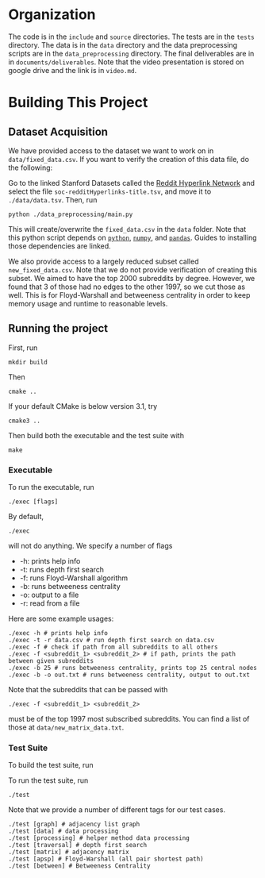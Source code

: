 # Organization
The code is in the `include` and `source` directories. The tests are in the `tests` directory. The data is in the `data` directory and the data preprocessing scripts are in the `data_preprocessing` directory. The final deliverables are in in `documents/deliverables`. Note that the video presentation is stored on google drive and the link is in `video.md`. 

# Building This Project

## Dataset Acquisition
We have provided access to the dataset we want to work on in `data/fixed_data.csv`. If you want to verify the creation of this data file, do the following:

Go to the linked Stanford Datasets called the [Reddit Hyperlink Network](http://snap.stanford.edu/data/soc-RedditHyperlinks.html) and select the file `soc-redditHyperlinks-title.tsv`, and move it to 
`./data/data.tsv`. Then, run 
```
python ./data_preprocessing/main.py
```
This will create/overwrite the `fixed_data.csv` in the `data` folder. Note that this python script depends on [`python`](https://www.python.org/downloads/), [`numpy`](https://numpy.org/install/), and [`pandas`](https://pandas.pydata.org/docs/getting_started/install.html). Guides to installing those dependencies are linked. 

We also provide access to a largely reduced subset called `new_fixed_data.csv`. Note that we do not provide verification of creating this subset. We aimed to have the top 2000 subreddits by degree. However, we found that 3 of those had no edges to the other 1997, so we cut those as well. This is for Floyd-Warshall and betweeness centrality in order to keep memory usage and runtime to reasonable levels. 
## Running the project
First, run
```
mkdir build
```
Then
```
cmake ..
```
If your default CMake is below version 3.1, try
```
cmake3 ..
```
Then build both the executable and the test suite with
```
make
```
### Executable
To run the executable, run
```
./exec [flags]
```
By default, 
```
./exec
```
will not do anything. 
We specify a number of flags 
* -h: prints help info
* -t: runs depth first search
* -f: runs Floyd-Warshall algorithm
* -b: runs betweeness centrality
* -o: output to a file
* -r: read from a file

Here are some example usages:
```
./exec -h # prints help info
./exec -t -r data.csv # run depth first search on data.csv
./exec -f # check if path from all subreddits to all others
./exec -f <subreddit_1> <subreddit_2> # if path, prints the path between given subreddits
./exec -b 25 # runs betweeness centrality, prints top 25 central nodes
./exec -b -o out.txt # runs betweeness centrality, output to out.txt
```
Note that the subreddits that can be passed with 
```
./exec -f <subreddit_1> <subreddit_2>
```
must be of the top 1997 most subscribed subreddits. You can find a list of those at `data/new_matrix_data.txt`. 

### Test Suite
To build the test suite, run

To run the test suite, run
```
./test
```
Note that we provide a number of different tags for our test cases. 
```
./test [graph] # adjacency list graph
./test [data] # data processing
./test [processing] # helper method data processing
./test [traversal] # depth first search
./test [matrix] # adjacency matrix
./test [apsp] # Floyd-Warshall (all pair shortest path)
./test [between] # Betweeness Centrality
```